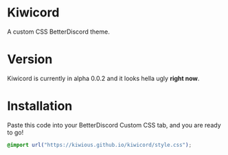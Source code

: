 # Kiwicord
A custom CSS BetterDiscord theme. 

# Version
Kiwicord is currently in alpha 0.0.2 and it looks hella ugly **right now**. 

# Installation
Paste this code into your BetterDiscord Custom CSS tab, and you are ready to go!
```css
@import url("https://kiwious.github.io/kiwicord/style.css");
```
